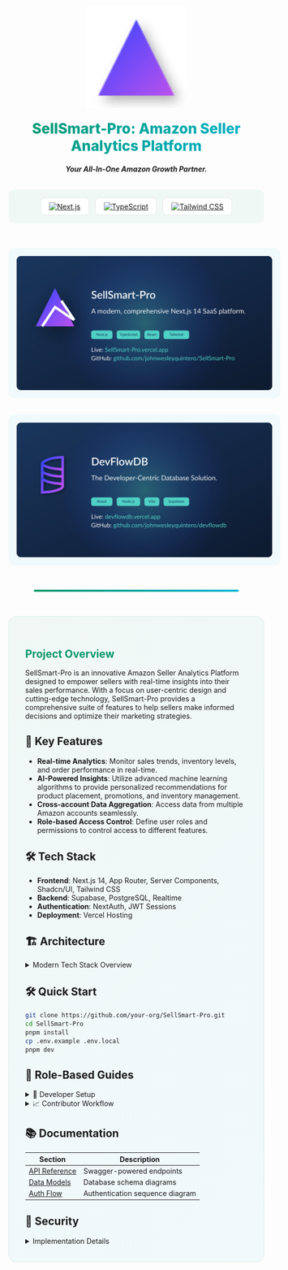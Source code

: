 <div align="center">
  <img src="public\logo.svg" alt="Logo" width="200" />
  <h1 style="background: linear-gradient(135deg, #059669 0%, #06b6d4 100%); -webkit-background-clip: text; -webkit-text-fill-color: transparent; margin: 20px 0; font-family: 'Inter', sans-serif; font-weight: 800;">SellSmart-Pro: Amazon Seller Analytics Platform</h1>
  
  ***Your All-In-One Amazon Growth Partner.***

  <!-- Tech Stack Badges -->
  <div style="display: flex; flex-wrap: wrap; gap: 12px; justify-content: center; margin: 2rem 0 3rem; padding: 1rem; background: rgba(5, 150, 105, 0.05); border-radius: 12px;">
  <a href="https://nextjs.org/" style="display: inline-flex; align-items: center; padding: 8px 16px; background: #fff; border-radius: 8px; border: 1px solid #e5e7eb; transition: all 0.2s ease;">
    <img src="https://img.shields.io/badge/Next.js-14-black?logo=next.js&style=for-the-badge" alt="Next.js">
  </a>
  <a href="https://www.typescriptlang.org/" style="display: inline-flex; align-items: center; padding: 8px 16px; background: #fff; border-radius: 8px; border: 1px solid #e5e7eb; transition: all 0.2s ease;">
    <img src="https://img.shields.io/badge/TypeScript-5-blue?logo=typescript&style=for-the-badge" alt="TypeScript">
  </a>
  <a href="https://tailwindcss.com/" style="display: inline-flex; align-items: center; padding: 8px 16px; background: #fff; border-radius: 8px; border: 1px solid #e5e7eb; transition: all 0.2s ease;">
    <img src="https://img.shields.io/badge/Tailwind_CSS-3.4-06b6d4?logo=tailwind-css&style=for-the-badge" alt="Tailwind CSS">
  </a>
</div>

<div style="display: grid; grid-template-columns: repeat(auto-fit, minmax(300px, 1fr)); gap: 2rem; margin: 3rem 0;">
  <img src="public\og-image.svg" alt="SellSmart-Pro Preview" style="width: 100%; height: auto; border-radius: 12px; padding: 1rem; background: rgba(6, 182, 212, 0.05);">
  <img src="public\devflowdb-preview.svg" alt="DevFlowDB" style="width: 100%; height: auto; border-radius: 12px; padding: 1rem; background: rgba(6, 182, 212, 0.05);">
</div>
  <div style="height: 4px; background: linear-gradient(90deg, #059669 0%, #06b6d4 100%); margin: 2rem auto; width: 80%; border-radius: 2px;"></div>
</div>

<div style="background: linear-gradient(135deg, rgba(5, 150, 105, 0.05) 0%, rgba(6, 182, 212, 0.05) 100%); padding: 2rem; border-radius: 16px; margin: 3rem 0; border: 1px solid rgba(5, 150, 105, 0.1); box-shadow: 0 1px 3px rgba(5, 150, 105, 0.04);">
<h2 style="color: #059669; margin-bottom: 1rem;">Project Overview</h2>

SellSmart-Pro is an innovative Amazon Seller Analytics Platform designed to empower sellers with real-time insights into their sales performance. With a focus on user-centric design and cutting-edge technology, SellSmart-Pro provides a comprehensive suite of features to help sellers make informed decisions and optimize their marketing strategies.

## 🎯 Key Features
- **Real-time Analytics**: Monitor sales trends, inventory levels, and order performance in real-time.
- **AI-Powered Insights**: Utilize advanced machine learning algorithms to provide personalized recommendations for product placement, promotions, and inventory management.
- **Cross-account Data Aggregation**: Access data from multiple Amazon accounts seamlessly.
- **Role-based Access Control**: Define user roles and permissions to control access to different features.

## 🛠 Tech Stack
- **Frontend**: Next.js 14, App Router, Server Components, Shadcn/UI, Tailwind CSS
- **Backend**: Supabase, PostgreSQL, Realtime
- **Authentication**: NextAuth, JWT Sessions
- **Deployment**: Vercel Hosting

## 🏗 Architecture
<details>
<summary>Modern Tech Stack Overview</summary>

```mermaid
graph TD
  A[Next.js 14] --> B[App Router]
  B --> C[Server Components]
  A --> D[Shadcn/UI]
  D --> E[Tailwind CSS]
  A --> F[Vercel Hosting]
  G[Supabase] --> H[PostgreSQL]
  G --> I[Realtime]
  J[NextAuth] --> K[JWT Sessions]
```
</details>

## 🛠 Quick Start
```bash
git clone https://github.com/your-org/SellSmart-Pro.git
cd SellSmart-Pro
pnpm install
cp .env.example .env.local
pnpm dev
```

## 👥 Role-Based Guides
<details>
<summary>🔧 Developer Setup</summary>

### Environment Configuration
```bash
export SUPABASE_URL="your-url"
export SUPABASE_KEY="your-key"
export NEXTAUTH_SECRET="your-secret"
```
</details>

<details>
<summary>📈 Contributor Workflow</summary>

### Branch Convention
```bash
git checkout -b feat/<feature-name>
git checkout -b fix/<bug-description>
```
</details>

## 📚 Documentation
| Section | Description |
|---------|-------------|
| [API Reference](#) | Swagger-powered endpoints |
| [Data Models](#) | Database schema diagrams |
| [Auth Flow](#) | Authentication sequence diagram |

## 🔐 Security
<details>
<summary>Implementation Details</summary>

- JWT Session Encryption
- Row-Level Security Policies
- CSP Headers Configuration
- Rate Limiting (Up to 1000 RPM)
</details>
